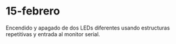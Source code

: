 # 15-febrero
Encendido y apagado de dos LEDs diferentes usando estructuras repetitivas y entrada al monitor serial.
